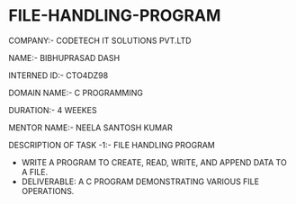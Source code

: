 # FILE-HANDLING-PROGRAM
COMPANY:- CODETECH IT SOLUTIONS PVT.LTD

NAME:- BIBHUPRASAD DASH

INTERNED ID:-  CTO4DZ98

DOMAIN NAME:- C PROGRAMMING

DURATION:- 4 WEEKES

MENTOR NAME:- NEELA SANTOSH KUMAR

DESCRIPTION OF TASK -1:- FILE HANDLING PROGRAM 
* WRITE A PROGRAM TO CREATE, READ, WRITE, AND APPEND DATA TO A FILE.
* DELIVERABLE: A C PROGRAM DEMONSTRATING VARIOUS FILE OPERATIONS.
